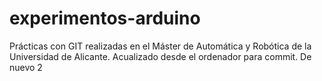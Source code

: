 # experimentos-arduino
Prácticas con GIT realizadas en el Máster de Automática y Robótica de la Universidad de Alicante.
Acualizado desde el ordenador para commit. De nuevo 2 